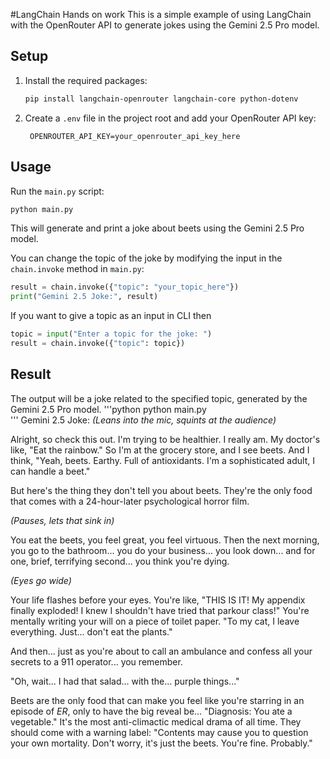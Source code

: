 #LangChain Hands on work
This is a simple example of using LangChain with the OpenRouter API to generate jokes using the Gemini 2.5 Pro model.

## Setup

1. Install the required packages:
   ```bash
   pip install langchain-openrouter langchain-core python-dotenv
   ```
2. Create a `.env` file in the project root and add your OpenRouter API key:
   ```plaintext
    OPENROUTER_API_KEY=your_openrouter_api_key_here
   ```

## Usage

Run the `main.py` script:

```bash
python main.py
```

This will generate and print a joke about beets using the Gemini 2.5 Pro model.

You can change the topic of the joke by modifying the input in the `chain.invoke` method in `main.py`:

```python
result = chain.invoke({"topic": "your_topic_here"})
print("Gemini 2.5 Joke:", result)
```

If you want to give a topic as an input in CLI then

```python
topic = input("Enter a topic for the joke: ")
result = chain.invoke({"topic": topic})
```

## Result

The output will be a joke related to the specified topic, generated by the Gemini 2.5 Pro model.
'''python
python main.py  
'''
Gemini 2.5 Joke: _(Leans into the mic, squints at the audience)_

Alright, so check this out. I'm trying to be healthier. I really am. My doctor's like, "Eat the rainbow." So I'm at the grocery store, and I see beets. And I think, "Yeah, beets. Earthy. Full of antioxidants. I'm a sophisticated adult, I can handle a beet."

But here's the thing they don't tell you about beets. They're the only food that comes with a 24-hour-later psychological horror film.

_(Pauses, lets that sink in)_

You eat the beets, you feel great, you feel virtuous. Then the next morning, you go to the bathroom... you do your business... you look down... and for one, brief, terrifying second... you think you're dying.

_(Eyes go wide)_

Your life flashes before your eyes. You're like, "THIS IS IT! My appendix finally exploded! I knew I shouldn't have tried that parkour class!" You're mentally writing your will on a piece of toilet paper. "To my cat, I leave everything. Just... don't eat the plants."

And then... just as you're about to call an ambulance and confess all your secrets to a 911 operator... you remember.

"Oh, wait... I had that salad... with the... purple things..."

Beets are the only food that can make you feel like you're starring in an episode of _ER_, only to have the big reveal be... "Diagnosis: You ate a vegetable." It's the most anti-climactic medical drama of all time. They should come with a warning label: "Contents may cause you to question your own mortality. Don't worry, it's just the beets. You're fine. Probably."
